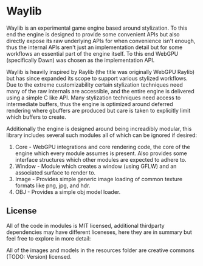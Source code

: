 # Waylib

Waylib is an experimental game engine based around stylization. To this end the engine is designed to provide some convenient APIs but also directly expose its raw underlying APIs for when convenience isn't enough, thus the internal APIs aren't just an implementation detail but for some workflows an essential part of the engine itself. To this end WebGPU (specifically Dawn) was chosen as the implementation API.

Waylib is heavily inspired by Raylib (the title was originally WebGPU Raylib) but has since expanded its scope to support various stylized workflows. Due to the extreme customizability certain stylization techniques need many of the raw internals are accessible, and the entire engine is delivered using a simple C like API. Many stylization techniques need access to intermediate buffers, thus the engine is optimized around deferred rendering where gbuffers are produced but care is taken to explicitly limit which buffers to create.

Additionally the engine is designed around being increadibly modular, this library includes several such modules all of which can be ignored if desired:
1) Core - WebGPU integrations and core rendering code, the core of the engine which every module assumes is present. Also provides some interface structures which other modules are expected to adhere to.
2) Window - Module which creates a window (using GFLW) and an associated surface to render to.
3) Image - Provides simple generic image loading of common texture formats like png, jpg, and hdr.
4) OBJ - Provides a simple obj model loader.

## License

All of the code in modules is MIT licensed, additional thirdparty dependencies may have different liceneses, here they are in summary but feel free to explore in more detail:


All of the images and models in the resources folder are creative commons (TODO: Version) licensed.
